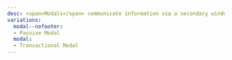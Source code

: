```yaml
---
desc: <span>Modals</span> communicate information via a secondary window and allow the user to maintain the context of a particular task. Use modals sparingly because they interrupt user workflow.
variations:
  modal--nofooter:
  - Passive Modal
  modal:
  - Transactional Modal
---
```

